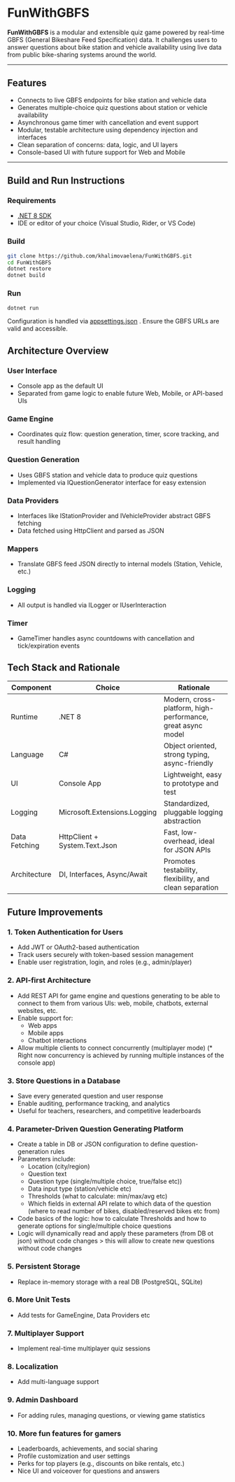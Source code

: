 ﻿# FunWithGBFS

**FunWithGBFS** is a modular and extensible quiz game powered by real-time GBFS (General Bikeshare Feed Specification) data. It challenges users to answer questions about bike station and vehicle availability using live data from public bike-sharing systems around the world.

---

## Features

- Connects to live GBFS endpoints for bike station and vehicle data
- Generates multiple-choice quiz questions about station or vehicle availability
- Asynchronous game timer with cancellation and event support
- Modular, testable architecture using dependency injection and interfaces
- Clean separation of concerns: data, logic, and UI layers
- Console-based UI with future support for Web and Mobile

---

## Build and Run Instructions

### Requirements

- [.NET 8 SDK](https://dotnet.microsoft.com/en-us/download)
- IDE or editor of your choice (Visual Studio, Rider, or VS Code)

### Build

```bash
git clone https://github.com/khalimovaelena/FunWithGBFS.git
cd FunWithGBFS
dotnet restore
dotnet build
```

### Run
```bash
dotnet run
```

Configuration is handled via [appsettings.json](https://github.com/khalimovaelena/FunWithGBFS/blob/main/FunWithGBFS/Config/appsettings.json) . Ensure the GBFS URLs are valid and accessible.

## Architecture Overview

### User Interface
- Console app as the default UI
- Separated from game logic to enable future Web, Mobile, or API-based UIs

### Game Engine
- Coordinates quiz flow: question generation, timer, score tracking, and result handling

### Question Generation
- Uses GBFS station and vehicle data to produce quiz questions
- Implemented via IQuestionGenerator interface for easy extension

### Data Providers
- Interfaces like IStationProvider and IVehicleProvider abstract GBFS fetching
- Data fetched using HttpClient and parsed as JSON

### Mappers
- Translate GBFS feed JSON directly to internal models (Station, Vehicle, etc.)

### Logging
- All output is handled via ILogger or IUserInteraction

### Timer
- GameTimer handles async countdowns with cancellation and tick/expiration events

## Tech Stack and Rationale
| Component        | Choice                       | Rationale                                                   |
|------------------|------------------------------|-------------------------------------------------------------|
| Runtime          | .NET 8                       | Modern, cross-platform, high-performance, great async model |
| Language         | C#                           | Object oriented, strong typing, async-friendly              |
| UI               | Console App                  | Lightweight, easy to prototype and test                     |
| Logging          | Microsoft.Extensions.Logging | Standardized, pluggable logging abstraction                 |
| Data Fetching    | HttpClient + System.Text.Json| Fast, low-overhead, ideal for JSON APIs                     |
| Architecture     | DI, Interfaces, Async/Await  | Promotes testability, flexibility, and clean separation     |

## Future Improvements
### 1. Token Authentication for Users
- Add JWT or OAuth2-based authentication
- Track users securely with token-based session management
- Enable user registration, login, and roles (e.g., admin/player)

### 2. API-first Architecture
- Add REST API for game engine and questions generating to be able to connect to them from various UIs: web, mobile, chatbots, external websites, etc.
- Enable support for:
	- Web apps
	- Mobile apps
	- Chatbot interactions
- Allow multiple clients to connect concurrently (multiplayer mode)
(\* Right now concurrency is achieved by running multiple instances of the console app)

### 3. Store Questions in a Database
- Save every generated question and user response
- Enable auditing, performance tracking, and analytics
- Useful for teachers, researchers, and competitive leaderboards

### 4. Parameter-Driven Question Generating Platform
- Create a table in DB or JSON configuration to define question-generation rules
- Parameters include:
	- Location (city/region)
	- Question text
	- Question type (single/multiple choice, true/false etc))
	- Data input type (station/vehicle etc)
	- Thresholds (what to calculate: min/max/avg etc)
	- Which fields in external API relate to which data of the question (where to read number of bikes, disabled/reserved bikes etc from)
- Code basics of the logic: how to calculate Thresholds and how to generate options for single/multiple choice questions
- Logic will dynamically read and apply these parameters (from DB ot json) without code changes > this will allow to create new questions without code changes

### 5. Persistent Storage 
- Replace in-memory storage with a real DB (PostgreSQL, SQLite)

### 6. More Unit Tests 
- Add tests for GameEngine, Data Providers etc

### 7. Multiplayer Support 
- Implement real-time multiplayer quiz sessions

### 8. Localization
- Add multi-language support

### 9. Admin Dashboard
- For adding rules, managing questions, or viewing game statistics

### 10. More fun features for gamers
- Leaderboards, achievements, and social sharing
- Profile customization and user settings
- Perks for top players (e.g., discounts on bike rentals, etc.)
- Nice UI and voiceover for questions and answers